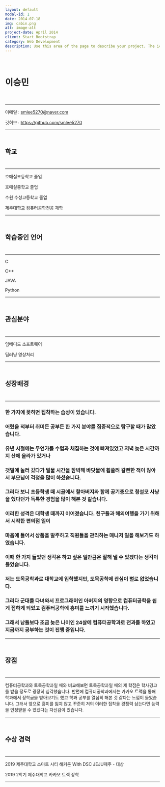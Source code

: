 ```yaml
---
layout: default
modal-id: 1
date: 2014-07-18
img: cabin.png
alt: image-alt
project-date: April 2014
client: Start Bootstrap
category: Web Development
description: Use this area of the page to describe your project. The icon above is part of a free icon set by <a href="https://sellfy.com/p/8Q9P/jV3VZ/">Flat Icons</a>. On their website, you can download their free set with 16 icons, or you can purchase the entire set with 146 icons for only $12!
---
```




# <br/>이승민<br/><br/>

* * *
이메일 : smlee5270@naver.com

깃허브 : <https://github.com/smlee5270>
* * *




## <br/>학교<br/><br/>
  
* * *
호매실초등학교 졸업

호매실중학교 졸업  

수원 수성고등학교 졸업  

제주대학교 컴퓨터공학전공 재학  
* * *




## <br/>학습중인 언어<br/><br/>
  
 
* * *
 C

 C++

 JAVA
 
 Python
* * * 




## <br/>관심분야<br/><br/>
  

* * *
 임베디드 소프트웨어
 
 딥러닝 영상처리
* * *




## <br/>성장배경<br/><br/>
  

  
* * *
### 한 가지에 꽂히면 집착하는 습성이 있습니다. 
### 어렸을 적부터 취미든 공부든 한 가지 분야를 집중적으로 탐구할 때가 많았습니다. 
### 유년 시절에는 무언가를 수렵과 채집하는 것에 빠져있었고 저녁 늦은 시간까지 산에 올라가 있거나 
### 갯벌에 놀러 갔다가 밀물 시간을 깜박해 바닷물에 휩쓸려 갈뻔한 적이 많아서 부모님이 걱정을 많이 하셨습니다.<br/>


### 그러다 보니 초등학생 때 시골에서 할아버지와 함께 공기총으로 청설모 사냥을 했다던가 독특한 경험을 많이 해본 것 같습니다. 
### 이러한 성격은 대학생 때까지 이어졌습니다. 친구들과 해외여행을 가기 위해서 시작한 편의점 일이
### 마음에 들어서 상품을 발주하고 직원들을 관리하는 매니저 일을 해보기도 하였습니다. 
### 이때 한 가지 들었던 생각은 하고 싶은 일만큼은 잘해 낼 수 있겠다는 생각이 들었습니다.<br/> 



### 저는 토목공학과로 대학교에 입학했지만, 토목공학에 관심이 별로 없었습니다. 
### 그러다 군대를 다녀와서 프로그래머인 아버지의 영향으로 컴퓨터공학을 쉽게 접하게 되었고 컴퓨터공학에 흥미를 느끼기 시작했습니다. 
### 그래서 남들보다 조금 늦은 나이인 24살에 컴퓨터공학과로 전과를 하였고 지금까지 공부하는 것이 진행 중입니다. 
 * * *


## <br/>장점<br/><br/>
* * *
컴퓨터공학과와 토목공학과일 때와 비교해보면 토목공학과일 때의 
제 학점은 학사경고를 받을 정도로 굉장히 심각했습니다. 
반면에 컴퓨터공학과에서는 카카오 트랙을 통해 학과에서 장학금을 받아보기도 했고 학과 공부를 열심히 해본 것 같다는 느낌이 들었습니다. 
그래서 앞으로 흥미를 잃지 않고 꾸준히 저의 이러한 집착을 경쟁력 삼는다면 능력을 인정받을 수 있겠다는 자신감이 있습니다.  
* * *


## <br/>수상 경력<br/><br/>
* * *

2019 제주대학교 스마트 시티 해커톤 With DSC JEJU제주 - 대상

2019 2학기 제주대학교 카카오 트랙 장학
* * *